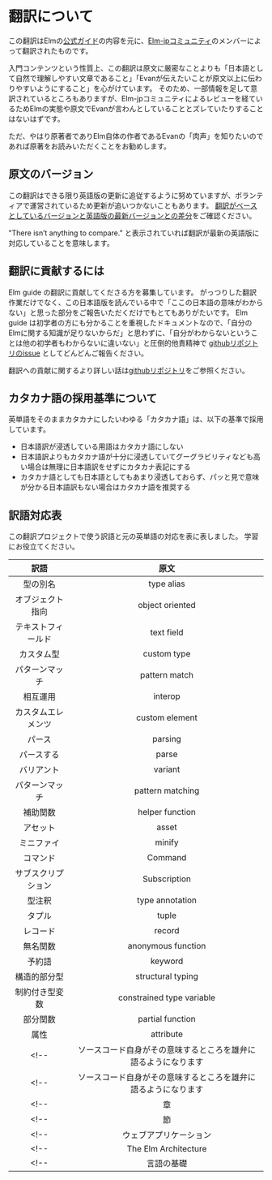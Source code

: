 # 翻訳について

この翻訳はElmの[公式ガイド](https://guide.elm-lang.org/)の内容を元に、[Elm-jpコミュニティ](https://elm-lang.jp)のメンバーによって翻訳されたものです。

入門コンテンツという性質上、この翻訳は原文に厳密なことよりも「日本語として自然で理解しやすい文章であること」「Evanが伝えたいことが原文以上に伝わりやすいようにすること」を心がけています。
そのため、一部情報を足して意訳されているところもありますが、Elm-jpコミュニティによるレビューを経ているためElmの実態や原文でEvanが言わんとしていることとズレていたりすることはないはずです。

ただ、やはり原著者でありElm自体の作者であるEvanの「肉声」を知りたいのであれば原著をお読みいただくことをお勧めします。

## 原文のバージョン

この翻訳はできる限り英語版の更新に追従するように努めていますが、ボランティアで運営されているため更新が追いつかないこともあります。
[翻訳がベースとしているバージョンと英語版の最新バージョンとの差分](https://github.com/evancz/guide.elm-lang.org/compare/f85e721f4b755ba505235835b907fb83fa706525...master)をご確認ください。

"There isn’t anything to compare." と表示されていれば翻訳が最新の英語版に対応していることを意味します。

## 翻訳に貢献するには

Elm guide の翻訳に貢献してくださる方を募集しています。
がっつりした翻訳作業だけでなく、この日本語版を読んでいる中で「ここの日本語の意味がわからない」と思った部分をご報告いただくだけでもとてもありがたいです。
Elm guide は初学者の方にも分かることを重視したドキュメントなので、「自分のElmに関する知識が足りないからだ」と思わずに、「自分がわからないということは他の初学者もわからないに違いない」と圧倒的他責精神で [githubリポジトリのissue](https://github.com/elm-jp/guide/issues) としてどんどんご報告ください。

翻訳への貢献に関するより詳しい話は[githubリポジトリ](https://github.com/elm-jp/guide/#readme)をご参照ください。

## カタカナ語の採用基準について

英単語をそのままカタカナにしたいわゆる「カタカナ語」は、以下の基準で採用しています。

* 日本語訳が浸透している用語はカタカナ語にしない
* 日本語訳よりもカタカナ語が十分に浸透していてグーグラビリティなども高い場合は無理に日本語訳をせずにカタカナ表記にする
* カタカナ語としても日本語としてもあまり浸透しておらず、パッと見で意味が分かる日本語訳もない場合はカタカナ語を推奨する

## 訳語対応表

この翻訳プロジェクトで使う訳語と元の英単語の対応を表に表しました。
学習にお役立てください。

<!-- !!!!NOTES FOR TRANSLATERS!!!!
対訳表のうち、コメントアウトした行はウェブ上には表示されません `pretranslate` コマンドには読み込まれます。
翻訳者の間で共有したほうが良いが、あえて読者に見せる必要はないような対訳を記載しておくと便利です。

また、名詞はできるだけ単数形で記載してください。
複数形が "s" や "es" をつけるだけの名詞の場合は単数形でそのまま単純に原文を検索すれば複数形もマッチするため、
`pretranslate` コマンドがうまく原文から単語を見つけることができます。

"industry" <-> "industries"
"leaf" <-> "leaves"
"kitchen knife" <-> "kitchen knives"
のように特殊な活用をする単語の場合はコメントとして付記するといいでしょう。
-->

<!-- | <Translated> | <Original> | DO NOT REMOVE OR CHANGE THIS LINE -->
| 訳語              | 原文            |
|:-----------------:|:---------------:|
| 型の別名          | type alias      |
| オブジェクト指向  | object oriented |
| テキストフィールド| text field      |
| カスタム型        | custom type     |
| パターンマッチ    | pattern match   |
| 相互運用          | interop         |
| カスタムエレメンツ| custom element  |
| パース            | parsing         |
| パースする        | parse           |
| バリアント    | variant       |
| パターンマッチ | pattern matching |
| 補助関数       | helper function  |
| アセット | asset |
| ミニファイ | minify |
| コマンド | Command |
| サブスクリプション | Subscription |
| 型注釈 | type annotation |
| タプル | tuple |
| レコード | record |
| 無名関数 | anonymous function |
| 予約語 | keyword |
| 構造的部分型 | structural typing |
| 制約付き型変数 | constrained type variable |
| 部分関数 | partial function |
| 属性 | attribute |
<!-- | ソースコード自身がその意味するところを雄弁に語るようになります | self-documenting | -->
<!-- | ソースコード自身がその意味するところを雄弁に語るようになります | self-documented | -->
<!-- | 章 | chapter | -->
<!-- | 節 | section | -->
<!-- | ウェブアプリケーション | webapp          | -->
<!-- | The Elm Architecture | The Elm Architecture | -->
<!-- | 言語の基礎 | Core Language | -->
